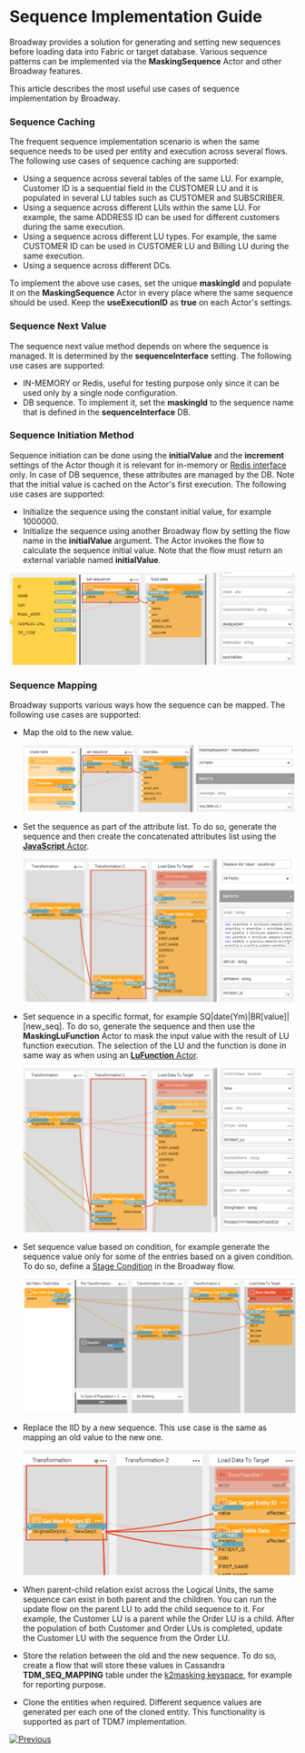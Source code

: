 # Sequence Implementation Guide

Broadway provides a solution for generating and setting new sequences before loading data into Fabric or target database. Various sequence patterns can be implemented  via the **MaskingSequence** Actor and other Broadway features.

This article describes the most useful use cases of sequence implementation by Broadway.

### Sequence Caching

The frequent sequence implementation scenario is when the same sequence needs to be used per entity and execution across several flows. The following use cases of sequence caching are supported:

* Using a sequence across several tables of the same LU. For example, Customer ID is a sequential field in the CUSTOMER LU and it is populated in several LU tables such as CUSTOMER and SUBSCRIBER. 
* Using a sequence across different LUIs within the same LU. For example, the same ADDRESS ID can be used for different customers during the same execution.
* Using a sequence across different LU types. For example, the same CUSTOMER ID can be used in CUSTOMER LU and Billing LU during the same execution.
* Using a sequence across different DCs.

To implement the above use cases, set the unique **maskingId** and populate it on the **MaskingSequence** Actor in every place where the same sequence should be used. Keep the **useExecutionID** as **true** on each Actor's settings.

### Sequence Next Value

The sequence next value method depends on where the sequence is managed. It is determined by the **sequenceInterface** setting. The following use cases are supported:

* IN-MEMORY or Redis, useful for testing purpose only since it can be used only by a single node configuration.
* DB sequence. To implement it, set the **maskingId** to the sequence name that is defined in the **sequenceInterface** DB.  

### Sequence Initiation Method

Sequence initiation can be done using the **initialValue** and the **increment** settings of the Actor though it is relevant for in-memory or [Redis interface](/articles/24_non_DB_interfaces/09_redis_interface.md) only. In case of DB sequence, these attributes are managed by the DB. Note that the initial value is cached on the Actor's first execution. The following use cases are supported:

* Initialize the sequence using the constant initial value, for example 1000000.
* Initialize the sequence using another Broadway flow by setting the flow name in the **initialValue** argument. The Actor invokes the flow to calculate the sequence initial value. Note that the flow must return an external variable named **initialValue**. 

![image](../images/99_actors_08_ex_1.png)

### Sequence Mapping

Broadway supports various ways how the sequence can be mapped. The following use cases are supported:

* Map the old to the new value.

  ![image](../images/99_actors_08_ex_4.PNG)

* Set the sequence as part of the attribute list. To do so, generate the sequence and then create the concatenated attributes list using the [**JavaScript** Actor](01_javascript_actor).

  ![image](../images/99_actors_08_ex_2.png) 

* Set sequence in a specific format, for example SQ|date(Ym)|BR[value]|[new_seq]. To do so, generate the sequence and then use the **MaskingLuFunction** Actor to mask the input value with the result of LU function execution. The selection of the LU and the function is done in same way as when using an [**LuFunction** Actor](/articles/19_Broadway/09_broadway_integration_with_Fabric.md#lufunction-actor).

  ![image](../images/99_actors_08_ex_3.png)

* Set sequence value based on condition, for example generate the sequence value only for some of the entries based on a given condition. To do so, define a [Stage Condition](../19_broadway_flow_stages.md#what-is-a-stage-condition) in the Broadway flow. 

  ![image](../images/99_actors_08_ex_5.png)

* Replace the IID by a new sequence. This use case is the same as mapping an old value to the new one.

  ![image](../images/99_actors_08_ex_6.png)

* When parent-child relation exist across the Logical Units, the same sequence can exist in both parent and the children. You can run the update flow on the parent LU to add the child sequence to it. For example, the Customer LU is a parent while the Order LU is a child. After the population of both Customer and Order LUs is completed, update the Customer LU with the sequence from the Order LU.

* Store the relation between the old and the new sequence. To do so, create a flow that will store these values in Cassandra **TDM_SEQ_MAPPING** table under the [k2masking keyspace](/articles/02_fabric_architecture/06_cassandra_keyspaces_for_fabric.md), for example for reporting purpose. 

* Clone the entities when required. Different sequence values are generated per each one of the cloned entity. This functionality is supported as part of TDM7 implementation. <!--add link to TDM7-->



[![Previous](/articles/images/Previous.png)](07_masking_and_sequence_actors.md)